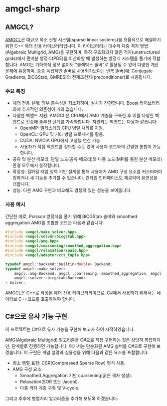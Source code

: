 # amgcl-sharp

## AMGCL?

[AMGCL](https://github.com/ddemidov/amgcl)은 대규모 희소 선형 시스템(sparse linear systems)을 효율적으로 해결하기 위한 C++ 헤더 전용 라이브러리입니다. 이 라이브러리는 대수적 다중 격자 방법(Algebraic Multigrid, AMG)을 구현하며, 특히 구조화되지 않은 격자(unstructured grids)에서 편미분 방정식(PDE)을 이산화할 때 발생하는 방정식 시스템을 풀기에 적합합니다. AMG는 기하학적 정보 없이도 "블랙박스 솔버"로 활용될 수 있어 다양한 계산 문제에 유용하며, 종종 독립적인 솔버로 사용되기보다는 반복 솔버(예: Conjugate Gradients, BiCGStab, GMRES)의 전제조건자(preconditioner)로 사용됩니다.

### 주요 특징

- 헤더 전용 설계: 외부 종속성을 최소화하며, 설치가 간편합니다. Boost 라이브러리 외에 추가적인 의존성이 거의 없습니다.
- 다양한 백엔드 지원: AMGCL은 CPU에서 AMG 계층을 구축한 후 이를 다양한 백엔드로 전송해 솔루션 단계를 가속화합니다. 지원되는 백엔드는 다음과 같습니다:
  - OpenMP: 멀티스레딩 CPU 병렬 처리를 지원.
  - OpenCL: GPU 및 기타 병렬 프로세서를 활용.
  - CUDA: NVIDIA GPU에서 고성능 연산 가능.
  - 사용자가 직접 백엔드를 정의할 수도 있어 사용자 코드와의 긴밀한 통합이 가능합니다.
- 공유 및 분산 메모리: 단일 노드(공유 메모리)와 다중 노드(MPI를 통한 분산 메모리) 환경 모두에서 동작합니다.
- 확장성: 컴파일 타임 정책 기반 설계를 통해 사용자가 AMG 구성 요소를 커스터마이징하거나 새 기능을 추가할 수 있습니다. 런타임 인터페이스도 제공되어 유연성을 더합니다.
- 성능: 다른 AMG 구현과 비교해도 경쟁력 있는 성능을 보여줍니다.

### 사용 예시

간단한 예로, Poisson 방정식을 풀기 위해 BiCGStab 솔버와 smoothed aggregation AMG를 조합한 코드는 다음과 같습니다:

```cpp
#include <amgcl/make_solver.hpp>
#include <amgcl/solver/bicgstab.hpp>
#include <amgcl/amg.hpp>
#include <amgcl/coarsening/smoothed_aggregation.hpp>
#include <amgcl/relaxation/spai0.hpp>
#include <amgcl/adapter/crs_tuple.hpp>

typedef amgcl::backend::builtin<double> Backend;
typedef amgcl::make_solver<
    amgcl::amg<Backend, amgcl::coarsening::smoothed_aggregation, amgcl::relaxation::spai0>,
    amgcl::solver::bicgstab<Backend>
> Solver;
```

AMGCL은 C++로 작성된 헤더 전용 라이브러리이므로, C#에서 사용하기 위해서는 네이티브 C++코드를 호출하여야 합니다.

## C#으로 유사 기능 구현

이 프로젝트는 C#으로 유사 기능을 구현해 보고자 하여 시작하였습니다.

AMG(Algebraic Multigrid) 알고리즘을 C#으로 직접 구현하는 것은 상당히 복잡하지만, 단계별로 진행하면 가능합니다. 여기서는 단순화된 AMG 솔버를 C#으로 구현해 보겠습니다. 이 구현은 개념 설명과 실용성을 위해 다음과 같은 요소를 포함합니다:

- 희소 행렬 표현: CSR(Compressed Sparse Row) 형식 사용.
- AMG 구성 요소: 
  - Smoothed Aggregation 기반 coarsening(굵은 격자 생성).
  - Relaxation(SOR 또는 Jacobi).
  - 다중 격자 계층 구축 및 V-cycle.

그리고 추후에 병렬처리 알고리즘을 추가해 보도록 하겠습니다.